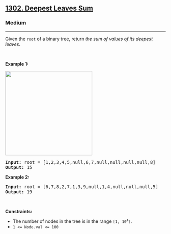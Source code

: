 <h2><a href="https://leetcode.com/problems/deepest-leaves-sum/">1302. Deepest Leaves Sum</a></h2><h3>Medium</h3><hr><div style="user-select: auto;">Given the <code style="user-select: auto;">root</code> of a binary tree, return <em style="user-select: auto;">the sum of values of its deepest leaves</em>.
<p style="user-select: auto;">&nbsp;</p>
<p style="user-select: auto;"><strong style="user-select: auto;">Example 1:</strong></p>
<img alt="" src="https://assets.leetcode.com/uploads/2019/07/31/1483_ex1.png" style="width: 273px; height: 265px; user-select: auto;">
<pre style="user-select: auto;"><strong style="user-select: auto;">Input:</strong> root = [1,2,3,4,5,null,6,7,null,null,null,null,8]
<strong style="user-select: auto;">Output:</strong> 15
</pre>

<p style="user-select: auto;"><strong style="user-select: auto;">Example 2:</strong></p>

<pre style="user-select: auto;"><strong style="user-select: auto;">Input:</strong> root = [6,7,8,2,7,1,3,9,null,1,4,null,null,null,5]
<strong style="user-select: auto;">Output:</strong> 19
</pre>

<p style="user-select: auto;">&nbsp;</p>
<p style="user-select: auto;"><strong style="user-select: auto;">Constraints:</strong></p>

<ul style="user-select: auto;">
	<li style="user-select: auto;">The number of nodes in the tree is in the range <code style="user-select: auto;">[1, 10<sup style="user-select: auto;">4</sup>]</code>.</li>
	<li style="user-select: auto;"><code style="user-select: auto;">1 &lt;= Node.val &lt;= 100</code></li>
</ul>
</div>